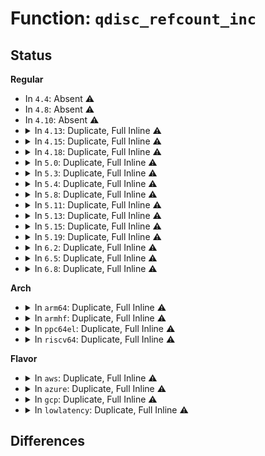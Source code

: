# Function: <code>qdisc_refcount_inc</code>

## Status
<b>Regular</b>
<ul>
<li>
In <code>4.4</code>: Absent ⚠️
</li>
<li>
In <code>4.8</code>: Absent ⚠️
</li>
<li>
In <code>4.10</code>: Absent ⚠️
</li>
<li>
<details>
<summary>In <code>4.13</code>: Duplicate, Full Inline ⚠️</summary>

**Collision:** Static Duplication

**Inline:** Full

**Transformation:** False

**Instances:**

```
In net/sched/sch_generic.c (ffffffff817fd6cd)
Location: include/net/sch_generic.h:104
Inline: True
```
```
In net/sched/sch_api.c (ffffffff81801502)
Location: include/net/sch_generic.h:104
Inline: True
Inline callers:
  - net/sched/sch_api.c:tc_modify_qdisc
  - net/sched/sch_api.c:qdisc_graft
  - net/sched/sch_api.c:qdisc_graft
```
</details>
</li>
<li>
<details>
<summary>In <code>4.15</code>: Duplicate, Full Inline ⚠️</summary>

**Collision:** Static Duplication

**Inline:** Full

**Transformation:** False

**Instances:**

```
In net/sched/sch_generic.c (ffffffff8187b2bd)
Location: include/net/sch_generic.h:105
Inline: True
```
```
In net/sched/sch_api.c (ffffffff8187f23b)
Location: include/net/sch_generic.h:105
Inline: True
Inline callers:
  - net/sched/sch_api.c:tc_modify_qdisc
  - net/sched/sch_api.c:qdisc_graft
  - net/sched/sch_api.c:qdisc_graft
```
</details>
</li>
<li>
<details>
<summary>In <code>4.18</code>: Duplicate, Full Inline ⚠️</summary>

**Collision:** Static Duplication

**Inline:** Full

**Transformation:** False

**Instances:**

```
In net/sched/sch_generic.c (ffffffff818cd73a)
Location: include/net/sch_generic.h:107
Inline: True
```
```
In net/sched/sch_api.c (ffffffff818d1f80)
Location: include/net/sch_generic.h:107
Inline: True
Inline callers:
  - net/sched/sch_api.c:tc_modify_qdisc
  - net/sched/sch_api.c:qdisc_graft
  - net/sched/sch_api.c:qdisc_graft
```
</details>
</li>
<li>
<details>
<summary>In <code>5.0</code>: Duplicate, Full Inline ⚠️</summary>

**Collision:** Static Duplication

**Inline:** Full

**Transformation:** False

**Instances:**

```
In net/sched/sch_generic.c (ffffffff818f891a)
Location: include/net/sch_generic.h:118
Inline: True
```
```
In net/sched/sch_api.c (ffffffff818fd312)
Location: include/net/sch_generic.h:118
Inline: True
Inline callers:
  - net/sched/sch_api.c:tc_modify_qdisc
  - net/sched/sch_api.c:tc_modify_qdisc
  - net/sched/sch_api.c:qdisc_graft
  - net/sched/sch_api.c:qdisc_graft
  - net/sched/sch_api.c:qdisc_graft
  - net/sched/sch_api.c:qdisc_graft
```
</details>
</li>
<li>
<details>
<summary>In <code>5.3</code>: Duplicate, Full Inline ⚠️</summary>

**Collision:** Static Duplication

**Inline:** Full

**Transformation:** False

**Instances:**

```
In net/sched/sch_generic.c (ffffffff819580fc)
Location: include/net/sch_generic.h:117
Inline: True
```
```
In net/sched/sch_api.c (ffffffff8195cd2b)
Location: include/net/sch_generic.h:117
Inline: True
Inline callers:
  - net/sched/sch_api.c:tc_modify_qdisc
  - net/sched/sch_api.c:tc_modify_qdisc
  - net/sched/sch_api.c:qdisc_graft
  - net/sched/sch_api.c:qdisc_graft
  - net/sched/sch_api.c:qdisc_graft
  - net/sched/sch_api.c:qdisc_graft
```
</details>
</li>
<li>
<details>
<summary>In <code>5.4</code>: Duplicate, Full Inline ⚠️</summary>

**Collision:** Static Duplication

**Inline:** Full

**Transformation:** False

**Instances:**

```
In net/sched/sch_generic.c (ffffffff8198e5b0)
Location: include/net/sch_generic.h:117
Inline: True
```
```
In net/sched/sch_api.c (ffffffff8199327b)
Location: include/net/sch_generic.h:117
Inline: True
Inline callers:
  - net/sched/sch_api.c:tc_modify_qdisc
  - net/sched/sch_api.c:tc_modify_qdisc
  - net/sched/sch_api.c:qdisc_graft
  - net/sched/sch_api.c:qdisc_graft
  - net/sched/sch_api.c:qdisc_graft
  - net/sched/sch_api.c:qdisc_graft
```
</details>
</li>
<li>
<details>
<summary>In <code>5.8</code>: Duplicate, Full Inline ⚠️</summary>

**Collision:** Static Duplication

**Inline:** Full

**Transformation:** False

**Instances:**

```
In net/sched/sch_generic.c (ffffffff81a66227)
Location: include/net/sch_generic.h:117
Inline: True
Inline callers:
  - net/sched/sch_generic.c:attach_default_qdiscs
  - net/sched/sch_generic.c:attach_default_qdiscs
```
```
In net/sched/sch_api.c (ffffffff81a6b262)
Location: include/net/sch_generic.h:117
Inline: True
Inline callers:
  - net/sched/sch_api.c:tc_modify_qdisc
  - net/sched/sch_api.c:qdisc_graft
  - net/sched/sch_api.c:qdisc_graft
```
</details>
</li>
<li>
<details>
<summary>In <code>5.11</code>: Duplicate, Full Inline ⚠️</summary>

**Collision:** Static Duplication

**Inline:** Full

**Transformation:** False

**Instances:**

```
In net/sched/sch_generic.c (ffffffff81a6e2f7)
Location: include/net/sch_generic.h:120
Inline: True
Inline callers:
  - net/sched/sch_generic.c:attach_default_qdiscs
  - net/sched/sch_generic.c:attach_default_qdiscs
  - net/sched/sch_generic.c:attach_default_qdiscs
  - net/sched/sch_generic.c:attach_default_qdiscs
```
```
In net/sched/sch_api.c (ffffffff81a7392d)
Location: include/net/sch_generic.h:120
Inline: True
Inline callers:
  - net/sched/sch_api.c:tc_modify_qdisc
  - net/sched/sch_api.c:tc_modify_qdisc
  - net/sched/sch_api.c:qdisc_graft
  - net/sched/sch_api.c:qdisc_graft
  - net/sched/sch_api.c:qdisc_graft
  - net/sched/sch_api.c:qdisc_graft
```
</details>
</li>
<li>
<details>
<summary>In <code>5.13</code>: Duplicate, Full Inline ⚠️</summary>

**Collision:** Static Duplication

**Inline:** Full

**Transformation:** False

**Instances:**

```
In net/sched/sch_generic.c (ffffffff81a56b91)
Location: include/net/sch_generic.h:121
Inline: True
Inline callers:
  - net/sched/sch_generic.c:attach_default_qdiscs
  - net/sched/sch_generic.c:attach_default_qdiscs
  - net/sched/sch_generic.c:attach_default_qdiscs
  - net/sched/sch_generic.c:attach_default_qdiscs
```
```
In net/sched/sch_api.c (ffffffff81a5c394)
Location: include/net/sch_generic.h:121
Inline: True
Inline callers:
  - net/sched/sch_api.c:tc_modify_qdisc
  - net/sched/sch_api.c:tc_modify_qdisc
  - net/sched/sch_api.c:qdisc_graft
  - net/sched/sch_api.c:qdisc_graft
  - net/sched/sch_api.c:qdisc_graft
  - net/sched/sch_api.c:qdisc_graft
```
</details>
</li>
<li>
<details>
<summary>In <code>5.15</code>: Duplicate, Full Inline ⚠️</summary>

**Collision:** Static Duplication

**Inline:** Full

**Transformation:** False

**Instances:**

```
In net/sched/sch_generic.c (ffffffff81b0f9c1)
Location: include/net/sch_generic.h:126
Inline: True
Inline callers:
  - net/sched/sch_generic.c:attach_default_qdiscs
  - net/sched/sch_generic.c:attach_default_qdiscs
  - net/sched/sch_generic.c:attach_default_qdiscs
  - net/sched/sch_generic.c:attach_default_qdiscs
```
```
In net/sched/sch_api.c (ffffffff81b15544)
Location: include/net/sch_generic.h:126
Inline: True
Inline callers:
  - net/sched/sch_api.c:tc_modify_qdisc
  - net/sched/sch_api.c:tc_modify_qdisc
  - net/sched/sch_api.c:qdisc_graft
  - net/sched/sch_api.c:qdisc_graft
  - net/sched/sch_api.c:qdisc_graft
  - net/sched/sch_api.c:qdisc_graft
```
</details>
</li>
<li>
<details>
<summary>In <code>5.19</code>: Duplicate, Full Inline ⚠️</summary>

**Collision:** Static Duplication

**Inline:** Full

**Transformation:** False

**Instances:**

```
In net/sched/sch_generic.c (ffffffff81c96bec)
Location: include/net/sch_generic.h:133
Inline: True
Inline callers:
  - net/sched/sch_generic.c:attach_default_qdiscs
  - net/sched/sch_generic.c:attach_default_qdiscs
  - net/sched/sch_generic.c:attach_default_qdiscs
  - net/sched/sch_generic.c:attach_default_qdiscs
```
```
In net/sched/sch_api.c (ffffffff81c9c9d6)
Location: include/net/sch_generic.h:133
Inline: True
Inline callers:
  - net/sched/sch_api.c:tc_modify_qdisc
  - net/sched/sch_api.c:tc_modify_qdisc
  - net/sched/sch_api.c:qdisc_graft
  - net/sched/sch_api.c:qdisc_graft
  - net/sched/sch_api.c:qdisc_graft
  - net/sched/sch_api.c:qdisc_graft
```
</details>
</li>
<li>
<details>
<summary>In <code>6.2</code>: Duplicate, Full Inline ⚠️</summary>

**Collision:** Static Duplication

**Inline:** Full

**Transformation:** False

**Instances:**

```
In net/sched/sch_generic.c (ffffffff81e527d3)
Location: include/net/sch_generic.h:133
Inline: True
Inline callers:
  - net/sched/sch_generic.c:attach_default_qdiscs
  - net/sched/sch_generic.c:attach_default_qdiscs
  - net/sched/sch_generic.c:attach_default_qdiscs
  - net/sched/sch_generic.c:attach_default_qdiscs
```
```
In net/sched/sch_api.c (ffffffff81e58e9a)
Location: include/net/sch_generic.h:133
Inline: True
Inline callers:
  - net/sched/sch_api.c:tc_modify_qdisc
  - net/sched/sch_api.c:tc_modify_qdisc
  - net/sched/sch_api.c:qdisc_graft
  - net/sched/sch_api.c:qdisc_graft
  - net/sched/sch_api.c:qdisc_graft
  - net/sched/sch_api.c:qdisc_graft
```
</details>
</li>
<li>
<details>
<summary>In <code>6.5</code>: Duplicate, Full Inline ⚠️</summary>

**Collision:** Static Duplication

**Inline:** Full

**Transformation:** False

**Instances:**

```
In net/sched/sch_generic.c (ffffffff81eae040)
Location: include/net/sch_generic.h:133
Inline: True
Inline callers:
  - net/sched/sch_generic.c:attach_default_qdiscs
  - net/sched/sch_generic.c:attach_default_qdiscs
  - net/sched/sch_generic.c:attach_default_qdiscs
  - net/sched/sch_generic.c:attach_default_qdiscs
```
```
In net/sched/sch_api.c (ffffffff81eb43be)
Location: include/net/sch_generic.h:133
Inline: True
Inline callers:
  - net/sched/sch_api.c:tc_modify_qdisc
  - net/sched/sch_api.c:tc_modify_qdisc
  - net/sched/sch_api.c:qdisc_graft
  - net/sched/sch_api.c:qdisc_graft
  - net/sched/sch_api.c:qdisc_graft
  - net/sched/sch_api.c:qdisc_graft
```
</details>
</li>
<li>
<details>
<summary>In <code>6.8</code>: Duplicate, Full Inline ⚠️</summary>

**Collision:** Static Duplication

**Inline:** Full

**Transformation:** False

**Instances:**

```
In net/sched/sch_generic.c (ffffffff81f70ac2)
Location: include/net/sch_generic.h:134
Inline: True
Inline callers:
  - net/sched/sch_generic.c:attach_default_qdiscs
  - net/sched/sch_generic.c:attach_default_qdiscs
  - net/sched/sch_generic.c:attach_default_qdiscs
  - net/sched/sch_generic.c:attach_default_qdiscs
```
```
In net/sched/sch_api.c (ffffffff81f7708e)
Location: include/net/sch_generic.h:134
Inline: True
Inline callers:
  - net/sched/sch_api.c:tc_modify_qdisc
  - net/sched/sch_api.c:tc_modify_qdisc
  - net/sched/sch_api.c:qdisc_graft
  - net/sched/sch_api.c:qdisc_graft
  - net/sched/sch_api.c:qdisc_graft
  - net/sched/sch_api.c:qdisc_graft
```
</details>
</li>
</ul>
<b>Arch</b>
<ul>
<li>
<details>
<summary>In <code>arm64</code>: Duplicate, Full Inline ⚠️</summary>

**Collision:** Static Duplication

**Inline:** Full

**Transformation:** False

**Instances:**

```
In net/sched/sch_generic.c (ffff800010c39e3c)
Location: include/net/sch_generic.h:117
Inline: True
```
```
In net/sched/sch_api.c (ffff800010c3f550)
Location: include/net/sch_generic.h:117
Inline: True
Inline callers:
  - net/sched/sch_api.c:tc_modify_qdisc
  - net/sched/sch_api.c:qdisc_graft
  - net/sched/sch_api.c:qdisc_graft
```
</details>
</li>
<li>
<details>
<summary>In <code>armhf</code>: Duplicate, Full Inline ⚠️</summary>

**Collision:** Static Duplication

**Inline:** Full

**Transformation:** False

**Instances:**

```
In net/sched/sch_generic.c (c0d4c11c)
Location: include/net/sch_generic.h:117
Inline: True
```
```
In net/sched/sch_api.c (c0d5110c)
Location: include/net/sch_generic.h:117
Inline: True
Inline callers:
  - net/sched/sch_api.c:tc_modify_qdisc
  - net/sched/sch_api.c:qdisc_graft
  - net/sched/sch_api.c:qdisc_graft
```
</details>
</li>
<li>
<details>
<summary>In <code>ppc64el</code>: Duplicate, Full Inline ⚠️</summary>

**Collision:** Static Duplication

**Inline:** Full

**Transformation:** False

**Instances:**

```
In net/sched/sch_generic.c (c000000000d32df0)
Location: include/net/sch_generic.h:117
Inline: True
```
```
In net/sched/sch_api.c (c000000000d39bf0)
Location: include/net/sch_generic.h:117
Inline: True
Inline callers:
  - net/sched/sch_api.c:tc_modify_qdisc
  - net/sched/sch_api.c:tc_modify_qdisc
  - net/sched/sch_api.c:qdisc_graft
  - net/sched/sch_api.c:qdisc_graft
  - net/sched/sch_api.c:qdisc_graft
  - net/sched/sch_api.c:qdisc_graft
```
</details>
</li>
<li>
<details>
<summary>In <code>riscv64</code>: Duplicate, Full Inline ⚠️</summary>

**Collision:** Static Duplication

**Inline:** Full

**Transformation:** False

**Instances:**

```
In net/sched/sch_generic.c (ffffffe0007ab0dc)
Location: include/net/sch_generic.h:117
Inline: True
```
```
In net/sched/sch_api.c (ffffffe0007af268)
Location: include/net/sch_generic.h:117
Inline: True
Inline callers:
  - net/sched/sch_api.c:tc_modify_qdisc
  - net/sched/sch_api.c:qdisc_graft
  - net/sched/sch_api.c:qdisc_graft
```
</details>
</li>
</ul>
<b>Flavor</b>
<ul>
<li>
<details>
<summary>In <code>aws</code>: Duplicate, Full Inline ⚠️</summary>

**Collision:** Static Duplication

**Inline:** Full

**Transformation:** False

**Instances:**

```
In net/sched/sch_generic.c (ffffffff8192e420)
Location: include/net/sch_generic.h:117
Inline: True
```
```
In net/sched/sch_api.c (ffffffff819330eb)
Location: include/net/sch_generic.h:117
Inline: True
Inline callers:
  - net/sched/sch_api.c:tc_modify_qdisc
  - net/sched/sch_api.c:tc_modify_qdisc
  - net/sched/sch_api.c:qdisc_graft
  - net/sched/sch_api.c:qdisc_graft
  - net/sched/sch_api.c:qdisc_graft
  - net/sched/sch_api.c:qdisc_graft
```
</details>
</li>
<li>
<details>
<summary>In <code>azure</code>: Duplicate, Full Inline ⚠️</summary>

**Collision:** Static Duplication

**Inline:** Full

**Transformation:** False

**Instances:**

```
In net/sched/sch_generic.c (ffffffff818e7f20)
Location: include/net/sch_generic.h:117
Inline: True
```
```
In net/sched/sch_api.c (ffffffff818ecbeb)
Location: include/net/sch_generic.h:117
Inline: True
Inline callers:
  - net/sched/sch_api.c:tc_modify_qdisc
  - net/sched/sch_api.c:tc_modify_qdisc
  - net/sched/sch_api.c:qdisc_graft
  - net/sched/sch_api.c:qdisc_graft
  - net/sched/sch_api.c:qdisc_graft
  - net/sched/sch_api.c:qdisc_graft
```
</details>
</li>
<li>
<details>
<summary>In <code>gcp</code>: Duplicate, Full Inline ⚠️</summary>

**Collision:** Static Duplication

**Inline:** Full

**Transformation:** False

**Instances:**

```
In net/sched/sch_generic.c (ffffffff8197f5b0)
Location: include/net/sch_generic.h:117
Inline: True
```
```
In net/sched/sch_api.c (ffffffff8198427b)
Location: include/net/sch_generic.h:117
Inline: True
Inline callers:
  - net/sched/sch_api.c:tc_modify_qdisc
  - net/sched/sch_api.c:tc_modify_qdisc
  - net/sched/sch_api.c:qdisc_graft
  - net/sched/sch_api.c:qdisc_graft
  - net/sched/sch_api.c:qdisc_graft
  - net/sched/sch_api.c:qdisc_graft
```
</details>
</li>
<li>
<details>
<summary>In <code>lowlatency</code>: Duplicate, Full Inline ⚠️</summary>

**Collision:** Static Duplication

**Inline:** Full

**Transformation:** False

**Instances:**

```
In net/sched/sch_generic.c (ffffffff819a1b10)
Location: include/net/sch_generic.h:117
Inline: True
```
```
In net/sched/sch_api.c (ffffffff819a67bb)
Location: include/net/sch_generic.h:117
Inline: True
Inline callers:
  - net/sched/sch_api.c:tc_modify_qdisc
  - net/sched/sch_api.c:tc_modify_qdisc
  - net/sched/sch_api.c:qdisc_graft
  - net/sched/sch_api.c:qdisc_graft
  - net/sched/sch_api.c:qdisc_graft
  - net/sched/sch_api.c:qdisc_graft
```
</details>
</li>
</ul>

## Differences
